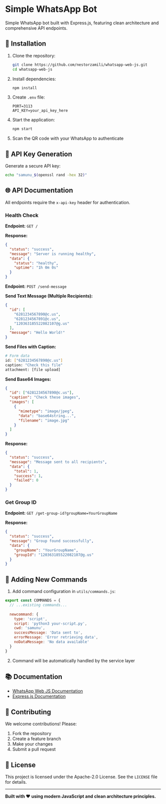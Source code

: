 # Simple WhatsApp Bot

Simple WhatsApp bot built with Express.js, featuring clean architecture and comprehensive API endpoints.

## 🚀 Installation

1. Clone the repository:
   ```bash
   git clone https://github.com/nestorzamili/whatsapp-web-js.git
   cd whatsapp-web-js
   ```

2. Install dependencies:
   ```bash
   npm install
   ```

3. Create `.env` file:
   ```env
   PORT=3113
   API_KEY=your_api_key_here
   ```

4. Start the application:
   ```bash
   npm start
   ```

5. Scan the QR code with your WhatsApp to authenticate

## 🔐 API Key Generation

Generate a secure API key:

```bash
echo "samunu_$(openssl rand -hex 32)"
```

## 🌐 API Documentation

All endpoints require the `x-api-key` header for authentication.

### Health Check

**Endpoint:** `GET /`

**Response:**
```json
{
  "status": "success",
  "message": "Server is running healthy",
  "data": {
    "status": "healthy",
    "uptime": "1h 0m 0s"
  }
}
```

**Endpoint:** `POST /send-message`

**Send Text Message (Multiple Recipients):**
```json
{
  "id": [
    "6281234567890@c.us",
    "6281234567891@c.us",
    "120363185522082107@g.us"
  ],
  "message": "Hello World!"
}
```

**Send Files with Caption:**
```bash
# Form data
id: ["6281234567890@c.us"]
caption: "Check this file"
attachment: [file upload]
```

**Send Base64 Images:**
```json
{
  "id": ["6281234567890@c.us"], 
  "caption": "Check these images",
  "images": [
    {
      "mimetype": "image/jpeg",
      "data": "base64string...",
      "filename": "image.jpg"
    }
  ]
}
```

**Response:**
```json
{
  "status": "success",
  "message": "Message sent to all recipients",
  "data": {
    "total": 1,
    "success": 1,
    "failed": 0
  }
}
```

### Get Group ID

**Endpoint:** `GET /get-group-id?groupName=YourGroupName`

**Response:**
```json
{
  "status": "success",
  "message": "Group found successfully",
  "data": {
    "groupName": "YourGroupName",
    "groupId": "120363185522082107@g.us"
  }
}
```

## 🔧 Adding New Commands

1. Add command configuration in `utils/commands.js`:
```javascript
export const COMMANDS = {
  // ...existing commands...
  
  newcommand: {
    type: 'script',
    script: 'python3 your-script.py',
    cwd: 'samunu',
    successMessage: 'Data sent to',
    errorMessage: 'Error retrieving data',
    noDataMessage: 'No data available'
  }
}
```

2. Command will be automatically handled by the service layer

## 📚 Documentation

- [WhatsApp Web JS Documentation](https://docs.wwebjs.dev/)
- [Express.js Documentation](https://expressjs.com/)

## 🤝 Contributing

We welcome contributions! Please:

1. Fork the repository
2. Create a feature branch
3. Make your changes
4. Submit a pull request

## 📄 License

This project is licensed under the Apache-2.0 License. See the `LICENSE` file for details.

---

**Built with ❤️ using modern JavaScript and clean architecture principles.**
